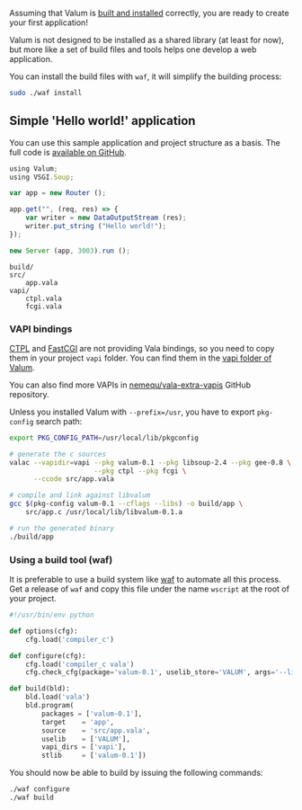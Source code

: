 Assuming that Valum is [built and installed](installation.md) correctly, you
are ready to create your first application!

Valum is not designed to be installed as a shared library (at least for now),
but more like a set of build files and tools helps one develop a web
application.

You can install the build files with `waf`, it will simplify the building
process:

```bash
sudo ./waf install
```


## Simple 'Hello world!' application

You can use this sample application and project structure as a basis. The full
code is [available on GitHub](https://github.com/valum-framework/example).

```javascript
using Valum;
using VSGI.Soup;

var app = new Router ();

app.get("", (req, res) => {
    var writer = new DataOutputStream (res);
    writer.put_string ("Hello world!");
});

new Server (app, 3003).run ();
```

```
build/
src/
    app.vala
vapi/
    ctpl.vala
    fcgi.vala
```


### VAPI bindings

[CTPL](ctpl.tuxfamily.org) and [FastCGI](http://www.fastcgi.com/drupal/) are
not providing Vala bindings, so you need to copy them in your project `vapi`
folder. You can find them in the
[vapi folder of Valum](https://github.com/antono/valum/tree/master/vapi).

You can also find more VAPIs in
[nemequ/vala-extra-vapis](https://github.com/nemequ/vala-extra-vapis) GitHub
repository.

Unless you installed Valum with `--prefix=/usr`, you have to export `pkg-config`
search path:

```bash
export PKG_CONFIG_PATH=/usr/local/lib/pkgconfig

# generate the c sources
valac --vapidir=vapi --pkg valum-0.1 --pkg libsoup-2.4 --pkg gee-0.8 \
                     --pkg ctpl --pkg fcgi \
      --ccode src/app.vala

# compile and link against libvalum
gcc $(pkg-config valum-0.1 --cflags --libs) -o build/app \
    src/app.c /usr/local/lib/libvalum-0.1.a

# run the generated binary
./build/app
```


### Using a build tool (waf)

It is preferable to use a build system like
[waf](https://code.google.com/p/waf/) to automate all this process. Get
a release of `waf` and copy this file under the name `wscript` at the root of
your project.

```python
#!/usr/bin/env python

def options(cfg):
    cfg.load('compiler_c')

def configure(cfg):
    cfg.load('compiler_c vala')
    cfg.check_cfg(package='valum-0.1', uselib_store='VALUM', args='--libs --cflags')

def build(bld):
    bld.load('vala')
    bld.program(
        packages = ['valum-0.1'],
        target    = 'app',
        source    = 'src/app.vala',
        uselib    = ['VALUM'],
        vapi_dirs = ['vapi'],
        stlib     = ['valum-0.1'])
```

You should now be able to build by issuing the following commands:

```bash
./waf configure
./waf build
```
